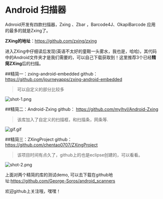 # Android 扫描器
Adnroid开发有四款扫描器，Zxing 、Zbar ，Barcode4J、OkapiBarcode 应用的最多的就是Zxing了。

**ZXing的地址**：https://github.com/zxing/zxing

进入ZXing中仔细读后发现(英语不太好的童鞋一头雾水，我也是，哈哈)，其代码中的Android文件夹才是我们需要的，可以自己下载获取到！这里推荐3个已经**精简ZXing**后的扫描。

##精简一：zxing-android-embedded
github： https://github.com/journeyapps/zxing-android-embedded
>可以自定义的部分比较多

![shot-1.png](http://upload-images.jianshu.io/upload_images/909565-65d3c35018735d3a.png?imageMogr2/auto-orient/strip%7CimageView2/2/w/1240)


##精简二：Android-Zxing
github： https://github.com/mylhyl/Android-Zxing
>该库加入了自定义的扫描框，和扫描条，网条等.

![gif.gif](http://upload-images.jianshu.io/upload_images/909565-ddf4c307caa744bd.gif?imageMogr2/auto-orient/strip)

##精简三：ZXingProject
github：https://github.com/chentao0707/ZXingProject

>该项目时间有点久了，github上的也是eclipse创建的，可以看看。

![shot-2.png](http://upload-images.jianshu.io/upload_images/909565-c8de4cb482008c81.png?imageMogr2/auto-orient/strip%7CimageView2/2/w/1240)




上面对两个精简的库的测试demo, 可以去下载在github地址:https://github.com/George-Soros/android_scanners

欢迎github上关注哦，嘿嘿！
